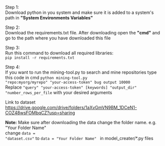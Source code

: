 Step 1:<br>
Download python in you system and make sure it is added to a system's path in <b>"System Environments Variables"</b>

Step 2:<br>
Download the requirements.txt file. After downloading open the <b>"cmd"</b> and go to the path where you have downloaded this file

Step 3:<br>
Run this command to download all required libraries: <br>
<code>pip install -r requirements.txt</code>

Step 4:<br>
If you want to run the mining-tool.py to search and mine repositories type this code in cmd 
<code>python mining-tool.py "repo:myorg/myrepo" "your-access-token" bug output 10000</code></br>
Replace <code>"query" "your-access-token" [keywords] "output_dir" "number_rows_per_file</code> with your desired arguments

Link to dataset<br>
https://drive.google.com/drive/folders/1aXvGmVN9BM_1DCeN1-COZ48wsFOMbqCZ?usp=sharing <br>

<b>Note:</b> Make sure after downloading the data change the folder name. e.g. "Your Folder Name"<br>
change <code>data = "dataset.csv"</code> to <code>data = "Your Folder Name" </code> in model_creater/*.py files 
